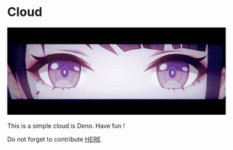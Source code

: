 # Cloud

<img src="https://github.com/Deno-Sandbox/Cloud/blob/main/_git/banner.gif?raw=true">

This is a simple cloud is Deno. Have fun ! <br>

Do not forget to contribute [HERE](https://github.com/Deno-Sandbox/Cloud)
